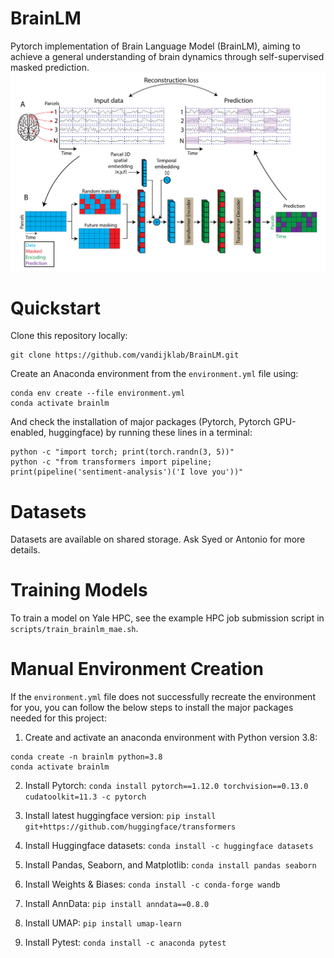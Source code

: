# BrainLM

Pytorch implementation of Brain Language Model (BrainLM), aiming to achieve a general understanding of brain dynamics through self-supervised masked prediction. 
![Alt text](/figures/brainlm_overview.png)

# Quickstart
Clone this repository locally:

```
git clone https://github.com/vandijklab/BrainLM.git
```


Create an Anaconda environment from the `environment.yml` file using:

```
conda env create --file environment.yml
conda activate brainlm
```

And check the installation of major packages (Pytorch, Pytorch GPU-enabled, huggingface) by running these lines in a terminal:
```
python -c "import torch; print(torch.randn(3, 5))"
python -c "from transformers import pipeline; print(pipeline('sentiment-analysis')('I love you'))"
```


# Datasets

Datasets are available on shared storage. Ask Syed or Antonio for more details.


# Training Models

To train a model on Yale HPC, see the example HPC job submission script in ```scripts/train_brainlm_mae.sh```.


# Manual Environment Creation
If the `environment.yml` file does not successfully recreate the environment for you, you can follow the below steps to install the major packages needed for this project:

1. Create and activate an anaconda environment with Python version 3.8:
```
conda create -n brainlm python=3.8
conda activate brainlm
```

2. Install Pytorch: `conda install pytorch==1.12.0 torchvision==0.13.0 cudatoolkit=11.3 -c pytorch`
3. Install latest huggingface version: `pip install git+https://github.com/huggingface/transformers`

4. Install Huggingface datasets: `conda install -c huggingface datasets`

5. Install Pandas, Seaborn, and Matplotlib: `conda install pandas seaborn`

6. Install Weights & Biases: `conda install -c conda-forge wandb`

7. Install AnnData: `pip install anndata==0.8.0`

8. Install UMAP: `pip install umap-learn`

9. Install Pytest: `conda install -c anaconda pytest`

